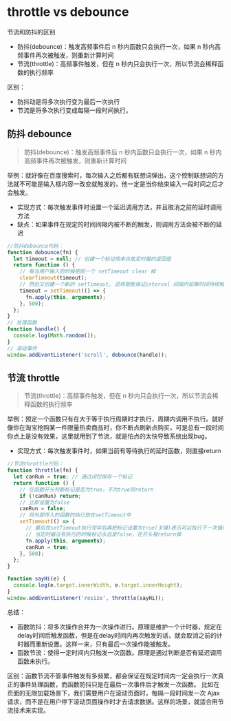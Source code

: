 # throttle vs debounce

节流和防抖的区别

- 防抖(debounce)：触发高频事件后 n 秒内函数只会执行一次，如果 n 秒内高频事件再次被触发，则重新计算时间
- 节流(throttle)：高频事件触发，但在 n 秒内只会执行一次，所以节流会稀释函数的执行频率

区别：

- 防抖动是将多次执行变为最后一次执行
- 节流是将多次执行变成每隔一段时间执行。

## 防抖 debounce

> 防抖(debounce)：触发高频事件后 n 秒内函数只会执行一次，如果 n 秒内高频事件再次被触发，则重新计算时间

举例：就好像在百度搜索时，每次输入之后都有联想词弹出，这个控制联想词的方法就不可能是输入框内容一改变就触发的，他一定是当你结束输入一段时间之后才会触发。

- 实现方式：每次触发事件时设置一个延迟调用方法，并且取消之前的延时调用方法
- 缺点：如果事件在规定的时间间隔内被不断的触发，则调用方法会被不断的延迟

```js
//防抖debounce代码：
function debounce(fn) {
  let timeout = null; // 创建一个标记用来存放定时器的返回值
  return function () {
    // 每当用户输入的时候把前一个 setTimeout clear 掉
    clearTimeout(timeout);
    // 然后又创建一个新的 setTimeout, 这样就能保证interval 间隔内如果时间持续触发，就不会执行 fn 函数
    timeout = setTimeout(() => {
      fn.apply(this, arguments);
    }, 500);
  };
}
// 处理函数
function handle() {
  console.log(Math.random());
}
// 滚动事件
window.addEventListener('scroll', debounce(handle));
```

## 节流 throttle

> 节流(throttle)：高频事件触发，但在 n 秒内只会执行一次，所以节流会稀释函数的执行频率

举例：预定一个函数只有在大于等于执行周期时才执行，周期内调用不执行。就好像你在淘宝抢购某一件限量热卖商品时，你不断点刷新点购买，可是总有一段时间你点上是没有效果，这里就用到了节流，就是怕点的太快导致系统出现bug。

- 实现方式：每次触发事件时，如果当前有等待执行的延时函数，则直接return

```js
//节流throttle代码：
function throttle(fn) {
  let canRun = true; // 通过闭包保存一个标记
  return function () {
    // 在函数开头判断标记是否为true，不为true则return
    if (!canRun) return;
    // 立即设置为false
    canRun = false;
    // 将外部传入的函数的执行放在setTimeout中
    setTimeout(() => {
      // 最后在setTimeout执行完毕后再把标记设置为true(关键)表示可以执行下一次循环了。
      // 当定时器没有执行的时候标记永远是false，在开头被return掉
      fn.apply(this, arguments);
      canRun = true;
    }, 500);
  };
}

function sayHi(e) {
  console.log(e.target.innerWidth, e.target.innerHeight);
}
window.addEventListener('resize', throttle(sayHi));
```

总结：

- 函数防抖：将多次操作合并为一次操作进行。原理是维护一个计时器，规定在delay时间后触发函数，但是在delay时间内再次触发的话，就会取消之前的计时器而重新设置。这样一来，只有最后一次操作能被触发。
- 函数节流：使得一定时间内只触发一次函数。原理是通过判断是否有延迟调用函数未执行。

区别：函数节流不管事件触发有多频繁，都会保证在规定时间内一定会执行一次真正的事件处理函数，而函数防抖只是在最后一次事件后才触发一次函数。 比如在页面的无限加载场景下，我们需要用户在滚动页面时，每隔一段时间发一次 Ajax 请求，而不是在用户停下滚动页面操作时才去请求数据。这样的场景，就适合用节流技术来实现。
